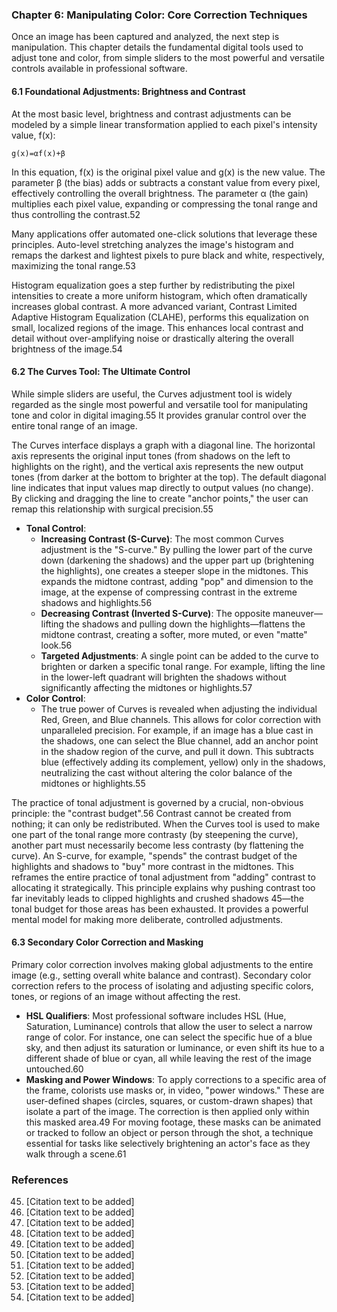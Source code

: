 ### Chapter 6: Manipulating Color: Core Correction Techniques
Once an image has been captured and analyzed, the next step is manipulation. This chapter details the fundamental digital tools used to adjust tone and color, from simple sliders to the most powerful and versatile controls available in professional software.

#### 6.1 Foundational Adjustments: Brightness and Contrast
At the most basic level, brightness and contrast adjustments can be modeled by a simple linear transformation applied to each pixel's intensity value, f(x):

`g(x)=αf(x)+β`

In this equation, f(x) is the original pixel value and g(x) is the new value. The parameter β (the bias) adds or subtracts a constant value from every pixel, effectively controlling the overall brightness. The parameter α (the gain) multiplies each pixel value, expanding or compressing the tonal range and thus controlling the contrast.52

Many applications offer automated one-click solutions that leverage these principles. Auto-level stretching analyzes the image's histogram and remaps the darkest and lightest pixels to pure black and white, respectively, maximizing the tonal range.53

Histogram equalization goes a step further by redistributing the pixel intensities to create a more uniform histogram, which often dramatically increases global contrast. A more advanced variant, Contrast Limited Adaptive Histogram Equalization (CLAHE), performs this equalization on small, localized regions of the image. This enhances local contrast and detail without over-amplifying noise or drastically altering the overall brightness of the image.54

#### 6.2 The Curves Tool: The Ultimate Control
While simple sliders are useful, the Curves adjustment tool is widely regarded as the single most powerful and versatile tool for manipulating tone and color in digital imaging.55 It provides granular control over the entire tonal range of an image.

The Curves interface displays a graph with a diagonal line. The horizontal axis represents the original input tones (from shadows on the left to highlights on the right), and the vertical axis represents the new output tones (from darker at the bottom to brighter at the top). The default diagonal line indicates that input values map directly to output values (no change). By clicking and dragging the line to create "anchor points," the user can remap this relationship with surgical precision.55

*   **Tonal Control**:
    *   **Increasing Contrast (S-Curve)**: The most common Curves adjustment is the "S-curve." By pulling the lower part of the curve down (darkening the shadows) and the upper part up (brightening the highlights), one creates a steeper slope in the midtones. This expands the midtone contrast, adding "pop" and dimension to the image, at the expense of compressing contrast in the extreme shadows and highlights.56
    *   **Decreasing Contrast (Inverted S-Curve)**: The opposite maneuver—lifting the shadows and pulling down the highlights—flattens the midtone contrast, creating a softer, more muted, or even "matte" look.56
    *   **Targeted Adjustments**: A single point can be added to the curve to brighten or darken a specific tonal range. For example, lifting the line in the lower-left quadrant will brighten the shadows without significantly affecting the midtones or highlights.57
*   **Color Control**:
    *   The true power of Curves is revealed when adjusting the individual Red, Green, and Blue channels. This allows for color correction with unparalleled precision. For example, if an image has a blue cast in the shadows, one can select the Blue channel, add an anchor point in the shadow region of the curve, and pull it down. This subtracts blue (effectively adding its complement, yellow) only in the shadows, neutralizing the cast without altering the color balance of the midtones or highlights.55

The practice of tonal adjustment is governed by a crucial, non-obvious principle: the "contrast budget".56 Contrast cannot be created from nothing; it can only be redistributed. When the Curves tool is used to make one part of the tonal range more contrasty (by steepening the curve), another part must necessarily become less contrasty (by flattening the curve). An S-curve, for example, "spends" the contrast budget of the highlights and shadows to "buy" more contrast in the midtones. This reframes the entire practice of tonal adjustment from "adding" contrast to allocating it strategically. This principle explains why pushing contrast too far inevitably leads to clipped highlights and crushed shadows 45—the tonal budget for those areas has been exhausted. It provides a powerful mental model for making more deliberate, controlled adjustments.

#### 6.3 Secondary Color Correction and Masking
Primary color correction involves making global adjustments to the entire image (e.g., setting overall white balance and contrast). Secondary color correction refers to the process of isolating and adjusting specific colors, tones, or regions of an image without affecting the rest.

*   **HSL Qualifiers**: Most professional software includes HSL (Hue, Saturation, Luminance) controls that allow the user to select a narrow range of color. For instance, one can select the specific hue of a blue sky, and then adjust its saturation or luminance, or even shift its hue to a different shade of blue or cyan, all while leaving the rest of the image untouched.60
*   **Masking and Power Windows**: To apply corrections to a specific area of the frame, colorists use masks or, in video, "power windows." These are user-defined shapes (circles, squares, or custom-drawn shapes) that isolate a part of the image. The correction is then applied only within this masked area.49 For moving footage, these masks can be animated or tracked to follow an object or person through the shot, a technique essential for tasks like selectively brightening an actor's face as they walk through a scene.61

### References
45. [Citation text to be added]
49. [Citation text to be added]
52. [Citation text to be added]
53. [Citation text to be added]
54. [Citation text to be added]
55. [Citation text to be added]
56. [Citation text to be added]
57. [Citation text to be added]
60. [Citation text to be added]
61. [Citation text to be added]
